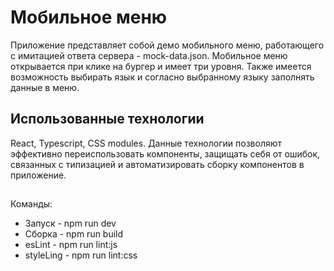 # Мобильное меню

Приложение представляет собой демо мобильного меню, работающего с имитацией ответа сервера - mock-data.json. 
Мобильное меню открывается при клике на бургер и имеет три уровня. Также имеется возможность выбирать язык и согласно выбранному языку заполнять данные в меню. 

## Использованные технологии 
React, Typescript, CSS modules. Данные технологии позволяют эффективно переиспользовать компоненты, защищать себя от ошибок, связанных с типизацией и автоматизировать сборку компонентов в приложение. 

## 
Команды:
* Запуск - npm run dev
* Сборка - npm run build
* esLint - npm run lint:js
* styleLing - npm run lint:css
